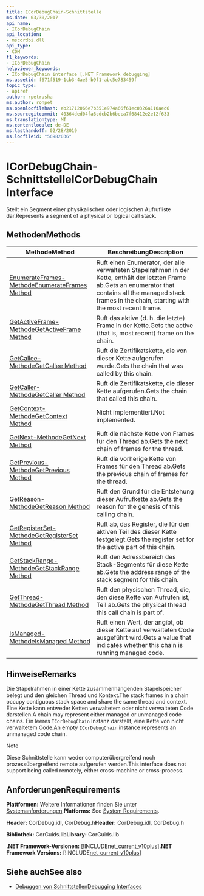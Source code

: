 ```yaml
---
title: ICorDebugChain-Schnittstelle
ms.date: 03/30/2017
api_name:
- ICorDebugChain
api_location:
- mscordbi.dll
api_type:
- COM
f1_keywords:
- ICorDebugChain
helpviewer_keywords:
- ICorDebugChain interface [.NET Framework debugging]
ms.assetid: f671f519-1cb3-4ae5-b9f1-abc5e783459f
topic_type:
- apiref
author: rpetrusha
ms.author: ronpet
ms.openlocfilehash: eb21712066e7b351e974a66f61ec0326a110aed6
ms.sourcegitcommit: 40364ded04fa6cdcb2b6beca7f68412e2e12f633
ms.translationtype: MT
ms.contentlocale: de-DE
ms.lasthandoff: 02/28/2019
ms.locfileid: "56982036"
---
```

# <a name="icordebugchain-interface"></a><span data-ttu-id="d4a4c-102">ICorDebugChain-Schnittstelle</span><span class="sxs-lookup"><span data-stu-id="d4a4c-102">ICorDebugChain Interface</span></span>

<span data-ttu-id="d4a4c-103">Stellt ein Segment einer physikalischen oder logischen Aufrufliste dar.</span><span class="sxs-lookup"><span data-stu-id="d4a4c-103">Represents a segment of a physical or logical call stack.</span></span>  
  
## <a name="methods"></a><span data-ttu-id="d4a4c-104">Methoden</span><span class="sxs-lookup"><span data-stu-id="d4a4c-104">Methods</span></span>  
  
|<span data-ttu-id="d4a4c-105">Methode</span><span class="sxs-lookup"><span data-stu-id="d4a4c-105">Method</span></span>|<span data-ttu-id="d4a4c-106">Beschreibung</span><span class="sxs-lookup"><span data-stu-id="d4a4c-106">Description</span></span>|  
|------------|-----------------|  
|[<span data-ttu-id="d4a4c-107">EnumerateFrames-Methode</span><span class="sxs-lookup"><span data-stu-id="d4a4c-107">EnumerateFrames Method</span></span>](../../../../docs/framework/unmanaged-api/debugging/icordebugchain-enumerateframes-method.md)|<span data-ttu-id="d4a4c-108">Ruft einen Enumerator, der alle verwalteten Stapelrahmen in der Kette, enthält der letzten Frame ab.</span><span class="sxs-lookup"><span data-stu-id="d4a4c-108">Gets an enumerator that contains all the managed stack frames in the chain, starting with the most recent frame.</span></span>|  
|[<span data-ttu-id="d4a4c-109">GetActiveFrame-Methode</span><span class="sxs-lookup"><span data-stu-id="d4a4c-109">GetActiveFrame Method</span></span>](../../../../docs/framework/unmanaged-api/debugging/icordebugchain-getactiveframe-method.md)|<span data-ttu-id="d4a4c-110">Ruft das aktive (d. h. die letzte) Frame in der Kette.</span><span class="sxs-lookup"><span data-stu-id="d4a4c-110">Gets the active (that is, most recent) frame on the chain.</span></span>|  
|[<span data-ttu-id="d4a4c-111">GetCallee-Methode</span><span class="sxs-lookup"><span data-stu-id="d4a4c-111">GetCallee Method</span></span>](../../../../docs/framework/unmanaged-api/debugging/icordebugchain-getcallee-method.md)|<span data-ttu-id="d4a4c-112">Ruft die Zertifikatskette, die von dieser Kette aufgerufen wurde.</span><span class="sxs-lookup"><span data-stu-id="d4a4c-112">Gets the chain that was called by this chain.</span></span>|  
|[<span data-ttu-id="d4a4c-113">GetCaller-Methode</span><span class="sxs-lookup"><span data-stu-id="d4a4c-113">GetCaller Method</span></span>](../../../../docs/framework/unmanaged-api/debugging/icordebugchain-getcaller-method.md)|<span data-ttu-id="d4a4c-114">Ruft die Zertifikatskette, die dieser Kette aufgerufen.</span><span class="sxs-lookup"><span data-stu-id="d4a4c-114">Gets the chain that called this chain.</span></span>|  
|[<span data-ttu-id="d4a4c-115">GetContext-Methode</span><span class="sxs-lookup"><span data-stu-id="d4a4c-115">GetContext Method</span></span>](../../../../docs/framework/unmanaged-api/debugging/icordebugchain-getcontext-method.md)|<span data-ttu-id="d4a4c-116">Nicht implementiert.</span><span class="sxs-lookup"><span data-stu-id="d4a4c-116">Not implemented.</span></span>|  
|[<span data-ttu-id="d4a4c-117">GetNext-Methode</span><span class="sxs-lookup"><span data-stu-id="d4a4c-117">GetNext Method</span></span>](../../../../docs/framework/unmanaged-api/debugging/icordebugchain-getnext-method.md)|<span data-ttu-id="d4a4c-118">Ruft die nächste Kette von Frames für den Thread ab.</span><span class="sxs-lookup"><span data-stu-id="d4a4c-118">Gets the next chain of frames for the thread.</span></span>|  
|[<span data-ttu-id="d4a4c-119">GetPrevious-Methode</span><span class="sxs-lookup"><span data-stu-id="d4a4c-119">GetPrevious Method</span></span>](../../../../docs/framework/unmanaged-api/debugging/icordebugchain-getprevious-method.md)|<span data-ttu-id="d4a4c-120">Ruft die vorherige Kette von Frames für den Thread ab.</span><span class="sxs-lookup"><span data-stu-id="d4a4c-120">Gets the previous chain of frames for the thread.</span></span>|  
|[<span data-ttu-id="d4a4c-121">GetReason-Methode</span><span class="sxs-lookup"><span data-stu-id="d4a4c-121">GetReason Method</span></span>](../../../../docs/framework/unmanaged-api/debugging/icordebugchain-getreason-method.md)|<span data-ttu-id="d4a4c-122">Ruft den Grund für die Entstehung dieser Aufrufkette ab.</span><span class="sxs-lookup"><span data-stu-id="d4a4c-122">Gets the reason for the genesis of this calling chain.</span></span>|  
|[<span data-ttu-id="d4a4c-123">GetRegisterSet-Methode</span><span class="sxs-lookup"><span data-stu-id="d4a4c-123">GetRegisterSet Method</span></span>](../../../../docs/framework/unmanaged-api/debugging/icordebugchain-getregisterset-method.md)|<span data-ttu-id="d4a4c-124">Ruft ab, das Register, die für den aktiven Teil des dieser Kette festgelegt.</span><span class="sxs-lookup"><span data-stu-id="d4a4c-124">Gets the register set for the active part of this chain.</span></span>|  
|[<span data-ttu-id="d4a4c-125">GetStackRange-Methode</span><span class="sxs-lookup"><span data-stu-id="d4a4c-125">GetStackRange Method</span></span>](../../../../docs/framework/unmanaged-api/debugging/icordebugchain-getstackrange-method.md)|<span data-ttu-id="d4a4c-126">Ruft den Adressbereich des Stack-Segments für diese Kette ab.</span><span class="sxs-lookup"><span data-stu-id="d4a4c-126">Gets the address range of the stack segment for this chain.</span></span>|  
|[<span data-ttu-id="d4a4c-127">GetThread-Methode</span><span class="sxs-lookup"><span data-stu-id="d4a4c-127">GetThread Method</span></span>](../../../../docs/framework/unmanaged-api/debugging/icordebugchain-getthread-method.md)|<span data-ttu-id="d4a4c-128">Ruft den physischen Thread, die, den diese Kette von Aufrufen ist, Teil ab.</span><span class="sxs-lookup"><span data-stu-id="d4a4c-128">Gets the physical thread this call chain is part of.</span></span>|  
|[<span data-ttu-id="d4a4c-129">IsManaged-Methode</span><span class="sxs-lookup"><span data-stu-id="d4a4c-129">IsManaged Method</span></span>](../../../../docs/framework/unmanaged-api/debugging/icordebugchain-ismanaged-method.md)|<span data-ttu-id="d4a4c-130">Ruft einen Wert, der angibt, ob dieser Kette auf verwalteten Code ausgeführt wird.</span><span class="sxs-lookup"><span data-stu-id="d4a4c-130">Gets a value that indicates whether this chain is running managed code.</span></span>|  
  
## <a name="remarks"></a><span data-ttu-id="d4a4c-131">Hinweise</span><span class="sxs-lookup"><span data-stu-id="d4a4c-131">Remarks</span></span>  
 <span data-ttu-id="d4a4c-132">Die Stapelrahmen in einer Kette zusammenhängenden Stapelspeicher belegt und den gleichen Thread und Kontext.</span><span class="sxs-lookup"><span data-stu-id="d4a4c-132">The stack frames in a chain occupy contiguous stack space and share the same thread and context.</span></span> <span data-ttu-id="d4a4c-133">Eine Kette kann entweder Ketten verwaltetem oder nicht verwalteten Code darstellen.</span><span class="sxs-lookup"><span data-stu-id="d4a4c-133">A chain may represent either managed or unmanaged code chains.</span></span> <span data-ttu-id="d4a4c-134">Ein leeres `ICorDebugChain` Instanz darstellt, eine Kette von nicht verwaltetem Code.</span><span class="sxs-lookup"><span data-stu-id="d4a4c-134">An empty `ICorDebugChain` instance represents an unmanaged code chain.</span></span>  
  
> [!NOTE]
>  <span data-ttu-id="d4a4c-135">Diese Schnittstelle kann weder computerübergreifend noch prozessübergreifend remote aufgerufen werden.</span><span class="sxs-lookup"><span data-stu-id="d4a4c-135">This interface does not support being called remotely, either cross-machine or cross-process.</span></span>  
  
## <a name="requirements"></a><span data-ttu-id="d4a4c-136">Anforderungen</span><span class="sxs-lookup"><span data-stu-id="d4a4c-136">Requirements</span></span>  
 <span data-ttu-id="d4a4c-137">**Plattformen:** Weitere Informationen finden Sie unter [Systemanforderungen](../../../../docs/framework/get-started/system-requirements.md).</span><span class="sxs-lookup"><span data-stu-id="d4a4c-137">**Platforms:** See [System Requirements](../../../../docs/framework/get-started/system-requirements.md).</span></span>  
  
 <span data-ttu-id="d4a4c-138">**Header:** CorDebug.idl, CorDebug.h</span><span class="sxs-lookup"><span data-stu-id="d4a4c-138">**Header:** CorDebug.idl, CorDebug.h</span></span>  
  
 <span data-ttu-id="d4a4c-139">**Bibliothek:** CorGuids.lib</span><span class="sxs-lookup"><span data-stu-id="d4a4c-139">**Library:** CorGuids.lib</span></span>  
  
 <span data-ttu-id="d4a4c-140">**.NET Framework-Versionen:** [!INCLUDE[net_current_v10plus](../../../../includes/net-current-v10plus-md.md)]</span><span class="sxs-lookup"><span data-stu-id="d4a4c-140">**.NET Framework Versions:** [!INCLUDE[net_current_v10plus](../../../../includes/net-current-v10plus-md.md)]</span></span>  
  
## <a name="see-also"></a><span data-ttu-id="d4a4c-141">Siehe auch</span><span class="sxs-lookup"><span data-stu-id="d4a4c-141">See also</span></span>
- [<span data-ttu-id="d4a4c-142">Debuggen von Schnittstellen</span><span class="sxs-lookup"><span data-stu-id="d4a4c-142">Debugging Interfaces</span></span>](../../../../docs/framework/unmanaged-api/debugging/debugging-interfaces.md)

